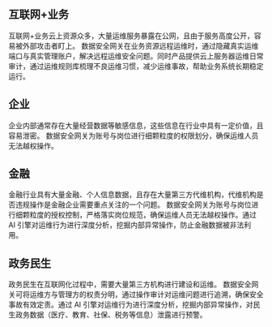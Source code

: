 
## 互联网+业务
互联网+业务云上资源众多，大量运维服务暴露在公网，且由于服务高度公开，容易被外部攻击者盯上。
数据安全网关在业务资源远程运维时，通过隐藏真实运维端口与真实管理账户，解决远程运维安全问题。同时产品提供云上服务器运维日常审计，通过运维规则库梳理不良运维习惯，减少运维事故，帮助业务系统长期稳定运行。

## 企业
企业内部通常存在大量经营数据等敏感信息，这些信息在行业中具有一定价值，且容易泄密。
数据安全网关为账号与岗位进行细颗粒度的权限划分，确保运维人员无法越权操作。

## 金融
金融行业具有大量金融、个人信息数据，且存在大量第三方代维机构，代维机构是否违规操作是金融企业需要重点关注的一个问题。
数据安全网关为账号与岗位进行细颗粒度的授权控制，严格落实岗位规范，确保运维人员无法越权操作。通过 AI 引擎对运维行为进行深度分析，挖掘内部异常操作，防止金融数据被非法利用。

## 政务民生
政务民生在互联网化过程中，需要大量第三方机构进行建设和运维。
数据安全网关可将运维方与管理方的权责分明，通过操作审计对运维问题进行追溯，确保安全事故有效定责。通过 AI 引擎对运维行为进行深度分析，挖掘内部异常操作，对民生政务数据（医疗、教育、社保、税务等信息）泄露进行预警。

